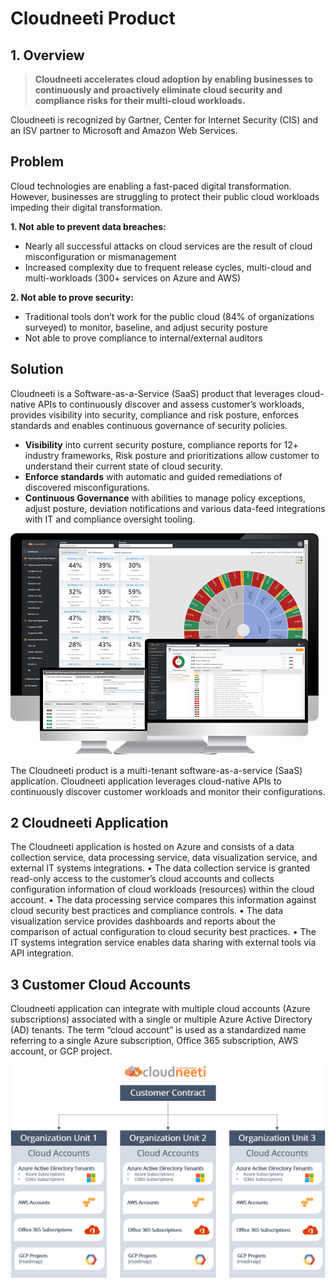 # Cloudneeti Product

## **1. Overview**
> **Cloudneeti accelerates cloud adoption by enabling businesses to continuously and proactively eliminate cloud security and compliance risks for their multi-cloud workloads.**
> 
Cloudneeti is recognized by Gartner, Center for Internet Security (CIS) and an ISV partner to Microsoft and Amazon Web Services.

## **Problem**

Cloud technologies are enabling a fast-paced digital transformation. However, businesses are struggling to protect their public cloud workloads impeding their digital transformation.  

**1. Not able to prevent data breaches:**  
* Nearly all successful attacks on cloud services are the result of cloud misconfiguration or mismanagement  
* Increased complexity due to frequent release cycles, multi-cloud and multi-workloads (300+ services on Azure and AWS)  

**2. Not able to prove security:**  
* Traditional tools don’t work for the public cloud (84% of organizations surveyed) to monitor, baseline, and adjust security posture  
* Not able to prove compliance to internal/external auditors  

## **Solution**
Cloudneeti is a Software-as-a-Service (SaaS) product that leverages cloud-native APIs to continuously discover and assess customer’s workloads, provides visibility into security, compliance and risk posture, enforces standards and enables continuous governance of security policies.  

* **Visibility** into current security posture, compliance reports for 12+ industry frameworks, Risk posture and prioritizations allow customer to understand their current state of cloud security. 
* **Enforce standards** with automatic and guided remediations of discovered misconfigurations.
* **Continuous Governance** with abilities to manage policy exceptions, adjust posture, deviation notifications and various data-feed integrations with IT and compliance oversight tooling. 


 ![Cloudneeti Dashboard](.././images/productOverview/CloudneetiProductOverview_DashboardUI.png#thumbnail)

The Cloudneeti product is a multi-tenant software-as-a-service (SaaS) application. Cloudneeti application leverages cloud-native APIs to continuously discover customer workloads and monitor their configurations. 

## 2	Cloudneeti Application
The Cloudneeti application is hosted on Azure and consists of a data collection service, data processing service, data visualization service, and external IT systems integrations. 
•	The data collection service is granted read-only access to the customer’s cloud accounts and collects configuration information of cloud workloads (resources) within the cloud account. 
•	The data processing service compares this information against cloud security best practices and compliance controls. 
•	The data visualization service provides dashboards and reports about the comparison of actual configuration to cloud security best practices.
•	The IT systems integration service enables data sharing with external tools via API integration.

## 3	Customer Cloud Accounts
Cloudneeti application can integrate with multiple cloud accounts (Azure subscriptions) associated with a single or multiple Azure Active Directory (AD) tenants. The term “cloud account” is used as a standardized name referring to a single Azure subscription, Office 365 subscription, AWS account, or GCP project.
![Cloudneeti - Customer Cloud Accounts](.././images/productOverview/CloudneetiProductOverview_CustomerCloudAccounts.png#thumbnail)

 

